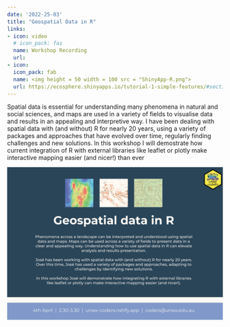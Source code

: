 ```yaml
---
date: '2022-25-03'
title: "Geospatial Data in R" 
links:
- icon: video
  # icon_pack: fas
  name: Workshop Recording 
  url: 
- icon: 
  icon_pack: fab
  name: <img height = 50 width = 100 src = "ShinyApp-R.png">
  url: https://ecosphere.shinyapps.io/tutorial-1-simple-features/#section-explore-polygons-with-sf
---  
```

Spatial data is essential for understanding many phenomena in natural and social sciences, and maps are used in a variety of fields to visualise data and results in an appealing and interpretive way. I have been dealing with spatial data with (and without) R for nearly 20 years, using a variety of packages and approaches that have evolved over time, regularly finding challenges and new solutions. In this workshop I will demostrate how current integration of R with external libraries like leaflet or plotly make interactive mapping easier (and nicer!) than ever

<img src="geospatial_flyer.png" width=1450 style = "margin-left: 0px; margin-right: 0px; float:right;" >
